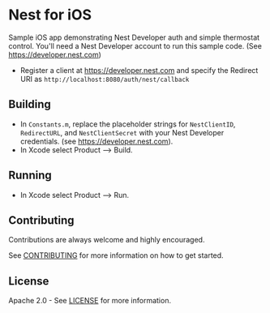 # Nest for iOS

Sample iOS app demonstrating Nest Developer auth and simple thermostat control.
You'll need a Nest Developer account to run this sample code. (See https://developer.nest.com)

* Register a client at https://developer.nest.com and specify the Redirect URI as `http://localhost:8080/auth/nest/callback`

## Building

* In `Constants.m`, replace the placeholder strings for `NestClientID`, `RedirectURL`, and `NestClientSecret` with your Nest Developer credentials. (see https://developer.nest.com).
* In Xcode select Product --> Build.

## Running

* In Xcode select Product --> Run.

## Contributing

Contributions are always welcome and highly encouraged.

See [CONTRIBUTING](CONTRIBUTING.md) for more information on how to get started.

## License

Apache 2.0 - See [LICENSE](LICENSE) for more information.
